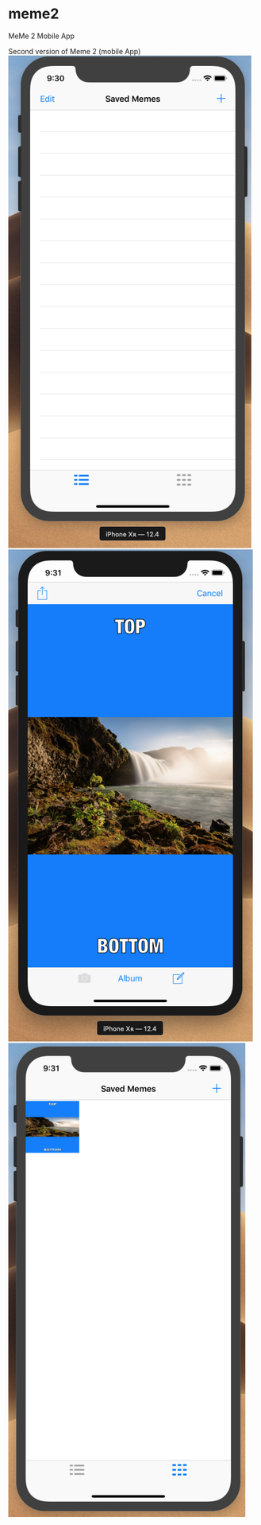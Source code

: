 # meme2
MeMe 2 Mobile App

Second version of Meme 2 (mobile App)
![Image description](1.png)
![Image description](2.png)
![Image description](3.png)
